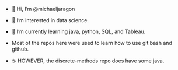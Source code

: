 - 👋 Hi, I’m @michaeljaragon
- 👀 I’m interested in data science.
- 🌱 I’m currently learning java, python, SQL, and Tableau.

- Most of the repos here were used to learn how to use git bash and github.
- ☕ HOWEVER, the discrete-methods repo does have some java.
